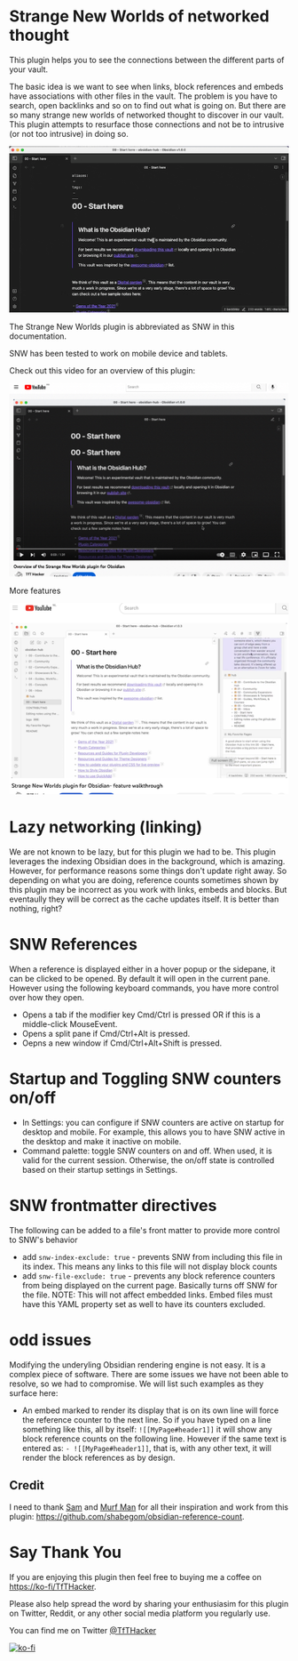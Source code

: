 # Strange New Worlds of networked thought
This plugin helps you to see the connections between the different parts of your vault.

The basic idea is we want to see when links, block references and embeds have associations with other files in the vault. The problem is you have to search, open backlinks and so on to find out what is going on. But there are so many strange new worlds of networked thought to discover in our vault. This plugin attempts to resurface those connections and not be to intrusive (or not too intrusive) in doing so.

![](media/SNW.gif)

The Strange New Worlds plugin is abbreviated as SNW in this documentation.

SNW has been tested to work on mobile device and tablets.

Check out this video for an overview of this plugin: 

[![](media/YouTubeIntroVid.jpg)](https://youtu.be/i08ksJ-nK9c)

More features

[![](media/YouTubeFeatures.png)](https://youtu.be/9mg6p4yWOVw)


# Lazy networking (linking)
We are not known to be lazy, but for this plugin we had to be. This plugin leverages the indexing Obsidian does in the background, which is amazing. However, for performance reasons some things don't update right away. So depending on what you are doing, reference counts sometimes shown by this plugin may be incorrect as you work with links, embeds and blocks. But eventaully they will be correct as the cache updates itself. It is better than nothing, right?

# SNW References
When a reference is displayed either in a hover popup or the sidepane, it can be clicked to be opened. By default it will open in the current pane. However using the following keyboard commands, you have more control over how they open.
+ Opens a tab if the modifier key Cmd/Ctrl is pressed OR if this is a middle-click MouseEvent.
+ Opens a split pane if Cmd/Ctrl+Alt is pressed.
+ Oepns a new window if Cmd/Ctrl+Alt+Shift is pressed.

# Startup and Toggling SNW counters on/off
+ In Settings: you can configure if SNW counters are active on startup for desktop and mobile. For example, this allows you to have SNW active in the desktop and make it inactive on mobile.
+ Command palette: toggle SNW counters on and off. When used, it is valid for the current session. Otherwise, the on/off state is controlled based on their startup settings in Settings.

# SNW frontmatter directives
The following can be added to a file's front matter to provide more control to SNW's behavior
+ add `snw-index-exclude: true` - prevents SNW from including this file in its index. This means any links to this file will not display block counts
+ add `snw-file-exclude: true` - prevents any block reference counters from being displayed on the current page. Basically turns off SNW for the file. NOTE: This will not affect embedded links. Embed files must have this YAML property set as well to have its counters excluded.

# odd issues
Modifying the underyling Obsidian rendering engine is not easy. It is a complex piece of software. There are some issues we have not been able to resolve, so we had to compromise. We will list such examples as they surface here:
- An embed marked to render its display that is on its own line will force the reference counter to the next line. So if you have typed on a line something like this, all by itself: `![[MyPage#header1]]` it will show any block reference counts on the following line. However if the same text is entered as: `- ![[MyPage#header1]]`, that is, with any other text, it will render the block references as by design.

## Credit
I need to thank [Sam](https://github.com/Shabegom) and [Murf Man](https://github.com/gitmurf) for all their inspiration and work from this plugin: https://github.com/shabegom/obsidian-reference-count. 

# Say Thank You
If you are enjoying this plugin then feel free to buying me a coffee on [https://ko-fi/TfTHacker](https://ko-fi.com/TfTHacker).

Please also help spread the word by sharing your enthusiasim for this plugin on Twitter, Reddit, or any other social media platform you regularly use. 

You can find me on Twitter [@TfTHacker](https://twitter.com/TfTHacker)

[![ko-fi](https://ko-fi.com/img/githubbutton_sm.svg)](https://ko-fi.com/N4N16TNFD)
